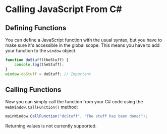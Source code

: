 # Calling JavaScript From C# # 

## Defining Functions

You can define a JavaScript function with the usual syntax, but you have to make sure it's accessible in the global scope.
This means you have to add your function to the `window` object.

```javascript
function doStuff(theStuff) {
    console.log(theStuff);
}
window.doStuff = doStuff; // Important
```

## Calling Functions

Now you can simply call the function from your C# code using the `WebWindow.CallFunction()` method:

```csharp
mainWindow.CallFunction("doStuff", "The stuff has been done!");
```

Returning values is not currently supported.